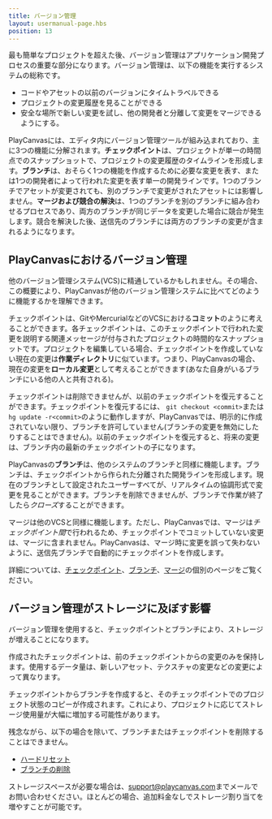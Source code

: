 ```yaml
---
title: バージョン管理
layout: usermanual-page.hbs
position: 13
---
```


最も簡単なプロジェクトを超えた後、バージョン管理はアプリケーション開発プロセスの重要な部分になります。バージョン管理は、以下の機能を実行するシステムの総称です。

* コードやアセットの以前のバージョンにタイムトラベルできる
* プロジェクトの変更履歴を見ることができる
* 安全な場所で新しい変更を試し、他の開発者と分離して変更をマージできるようにする。

PlayCanvasには、エディタ内にバージョン管理ツールが組み込まれており、主に3つの機能に分解されます。**チェックポイント**は、プロジェクトが単一の時間点でのスナップショットで、プロジェクトの変更履歴のタイムラインを形成します。**ブランチ**は、おそらく1つの機能を作成するために必要な変更を表す、または1つの開発者によって行われた変更を表す単一の開発ラインです。1つのブランチでアセットが変更されても、別のブランチで変更がされたアセットには影響しません。**マージおよび競合の解決**は、1つのブランチを別のブランチに組み合わせるプロセスであり、両方のブランチが同じデータを変更した場合に競合が発生します。競合を解決した後、送信先のブランチには両方のブランチの変更が含まれるようになります。

## PlayCanvasにおけるバージョン管理

他のバージョン管理システム(VCS)に精通しているかもしれません。その場合、この概要により、PlayCanvasが他のバージョン管理システムに比べてどのように機能するかを理解できます。

チェックポイントは、GitやMercurialなどのVCSにおける**コミット**のように考えることができます。各チェックポイントは、このチェックポイントで行われた変更を説明する関連メッセージが付与されたプロジェクトの時間的なスナップショットです。プロジェクトを編集している場合、チェックポイントを作成していない現在の変更は**作業ディレクトリ**に似ています。つまり、PlayCanvasの場合、現在の変更を**ローカル変更**として考えることができます(あなた自身がいるブランチにいる他の人と共有される)。

チェックポイントは削除できませんが、以前のチェックポイントを復元することができます。チェックポイントを復元するには、 `git checkout <commit>`または `hg update -r<commit>`のように動作しますが、PlayCanvasでは、明示的に作成されていない限り、ブランチを許可していません(ブランチの変更を無効にしたりすることはできません)。以前のチェックポイントを復元すると、将来の変更は、ブランチ内の最新のチェックポイントの子になります。

PlayCanvasの**ブランチ**は、他のシステムのブランチと同様に機能します。ブランチは、チェックポイントから作られた分離された開発ラインを形成します。現在のブランチとして設定されたユーザーすべてが、リアルタイムの協調形式で変更を見ることができます。ブランチを削除できませんが、ブランチで作業が終了したら*クローズ*することができます。

マージは他のVCSと同様に機能します。ただし、PlayCanvasでは、マージは*チェックポイント間*で行われるため、チェックポイントでコミットしていない変更は、マージに含まれません。PlayCanvasは、マージ時に変更を誤って失わないように、送信先ブランチで自動的にチェックポイントを作成します。

詳細については、[チェックポイント][1]、[ブランチ][2]、[マージ][3]の個別のページをご覧ください。

## バージョン管理がストレージに及ぼす影響

バージョン管理を使用すると、チェックポイントとブランチにより、ストレージが増えることになります。

作成されたチェックポイントは、前のチェックポイントからの変更のみを保持します。使用するデータ量は、新しいアセット、テクスチャの変更などの変更によって異なります。

チェックポイントからブランチを作成すると、そのチェックポイントでのプロジェクト状態のコピーが作成されます。これにより、プロジェクトに応じてストレージ使用量が大幅に増加する可能性があります。

残念ながら、以下の場合を除いて、ブランチまたはチェックポイントを削除することはできません。

- [ハードリセット][4]
- [ブランチの削除][5]

ストレージスペースが必要な場合は、[support@playcanvas.com][6]までメールでお問い合わせください。ほとんどの場合、追加料金なしでストレージ割り当てを増やすことが可能です。

[1]: /user-manual/version-control/checkpoints
[2]: /user-manual/version-control/branches
[3]: /user-manual/version-control/merging
[4]: /user-manual/version-control/checkpoints/#hard-reset-to-a-checkpoint
[5]: /user-manual/version-control/branches/#deleting-a-branch
[6]: mailto:support@playcanvas.com
